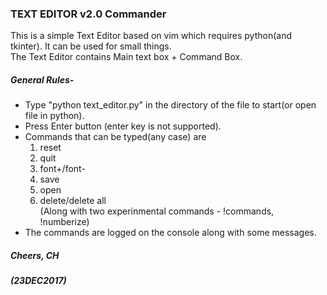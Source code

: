 ### TEXT EDITOR v2.0 Commander <br>
This is a simple Text Editor based on vim which requires python(and tkinter). It can be used for small things. <br>
The Text Editor contains Main text box + Command Box.<br>
##### General Rules-
 - Type "python text_editor.py" in the directory of the file to start(or open file in python).
 - Press Enter button (enter key is not supported).
 - Commands that can be typed(any case) are 
    1. reset
    2. quit
    3. font+/font-
    4. save
    5. open
    6. delete/delete all <br>
    (Along with two experinmental commands - !commands, !numberize)
 - The commands are logged on the console along with some messages.<br>
##### Cheers, CH<br>
##### (23DEC2017)
